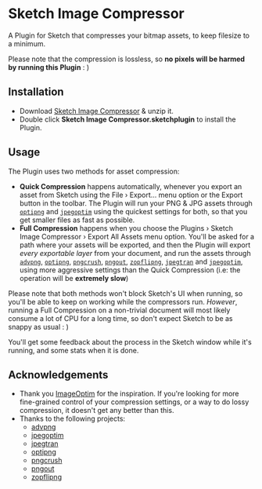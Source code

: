 # Sketch Image Compressor

A Plugin for Sketch that compresses your bitmap assets, to keep filesize to a minimum.

Please note that the compression is lossless, so **no pixels will be harmed by running this Plugin** : )

## Installation

- Download [Sketch Image Compressor](https://github.com/BohemianCoding/image-compressor/archive/master.zip) & unzip it.
- Double click **Sketch Image Compressor.sketchplugin** to install the Plugin.

## Usage

The Plugin uses two methods for asset compression:

- **Quick Compression** happens automatically, whenever you export an asset from Sketch using the File › Export… menu option or the Export button in the toolbar. The Plugin will run your PNG & JPG assets through [`optipng`](http://optipng.sourceforge.net) and [`jpegoptim`](https://github.com/tjko/jpegoptim) using the quickest settings for both, so that you get smaller files as fast as possible.
- **Full Compression** happens when you choose the Plugins › Sketch Image Compressor › Export All Assets menu option. You'll be asked for a path where your assets will be exported, and then the Plugin will export *every exportable layer* from your document, and run the assets through [`advpng`](https://github.com/amadvance/advancecomp), [`optipng`](http://optipng.sourceforge.net), [`pngcrush`](https://sourceforge.net/projects/pmt/files/), [`pngout`](http://www.jonof.id.au/pngout), [`zopflipng`](https://github.com/google/zopfli), [`jpegtran`](http://www.infai.org/jpeg/) and [`jpegoptim`](https://github.com/tjko/jpegoptim), using more aggressive settings than the Quick Compression (i.e: the operation will be **extremely slow**)

Please note that both methods won't block Sketch's UI when running, so you'll be able to keep on working while the compressors run. *However*, running a Full Compression on a non-trivial document will most likely consume a lot of CPU for a long time, so don't expect Sketch to be as snappy as usual : )

You'll get some feedback about the process in the Sketch window while it's running, and some stats when it is done.

## Acknowledgements

- Thank you [ImageOptim](https://imageoptim.com) for the inspiration. If you're looking for more fine-grained control of your compression settings, or a way to do lossy compression, it doesn't get any better than this.
- Thanks to the following projects:
  - [advpng](https://github.com/amadvance/advancecomp)
  - [jpegoptim](https://github.com/tjko/jpegoptim)
  - [jpegtran](http://www.infai.org/jpeg/)
  - [optipng](http://optipng.sourceforge.net)
  - [pngcrush](https://sourceforge.net/projects/pmt/files/)
  - [pngout](http://www.jonof.id.au/pngout)
  - [zopflipng](https://github.com/google/zopfli)
